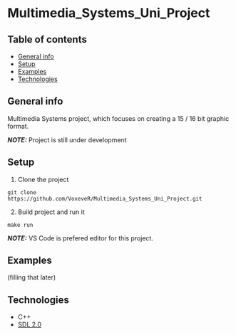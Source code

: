 # Multimedia_Systems_Uni_Project

## Table of contents
* [General info](#general-info)
* [Setup](#setup)
* [Examples](#examples)
* [Technologies](#technologies)

## General info
Multimedia Systems project, which focuses on creating a 15 / 16 bit graphic format.

**_NOTE:_**  Project is still under development

## Setup

1. Clone the project
```
git clone https://github.com/VoxeveR/Multimedia_Systems_Uni_Project.git
```
2. Build project and run it
```
make run
```
**_NOTE:_** VS Code is prefered editor for this project.

## Examples

(filling that later)

## Technologies
- C++
- [SDL 2.0](https://wiki.libsdl.org/SDL2/Introduction)
